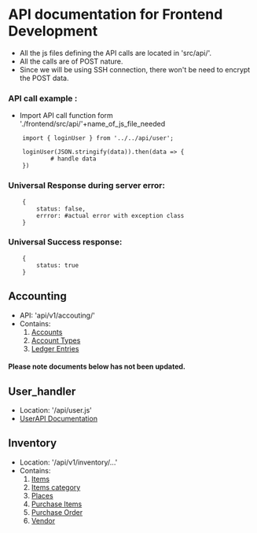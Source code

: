 # API documentation for Frontend Development
- All the js files defining the API calls are located in 'src/api/'.
- All the calls are of POST nature.
- Since we will be using SSH connection, there won't be need to encrypt the POST data.

### API call example : 
- Import API call function form './frontend/src/api/'+name_of_js_file_needed
``` 
    import { loginUser } from '../../api/user';

    loginUser(JSON.stringify(data)).then(data => {
            # handle data
    })
```

### Universal Response during server error: 
```
    {
        status: false,
        errror: #actual error with exception class
    }
```
### Universal Success response: 
```
    {
        status: true
    } 
```

## Accounting
- API: 'api/v1/accouting/'
- Contains:
    1. [Accounts](accounting/accounts.md)
    2. [Account Types](accounting/types.md)
    3. [Ledger Entries](accounting/ledger_entries.md)




#### Please note documents below has not been updated.
## User_handler 
- Location: '/api/user.js'
- [UserAPI Documentation](users.md)

## Inventory 
- Location: '/api/v1/inventory/...'
- Contains: 
    1. [Items](inventory/item.md)
    2. [Items category](inventory/item_category.md)
    3. [Places](inventory/place.md)
    4. [Purchase Items](inventory/purchase_item.md)
    5. [Purchase Order](inventory/purchase_order.md)
    6. [Vendor](inventory/vendor.md)

